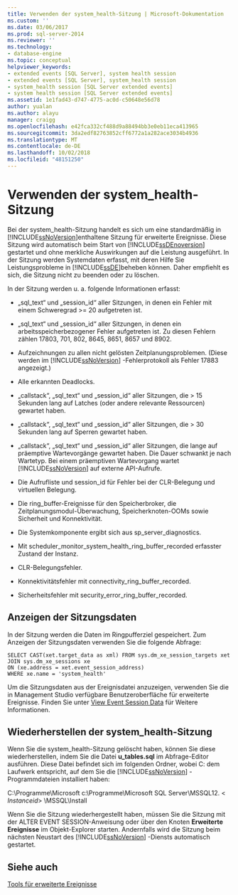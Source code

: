```yaml
---
title: Verwenden der system_health-Sitzung | Microsoft-Dokumentation
ms.custom: ''
ms.date: 03/06/2017
ms.prod: sql-server-2014
ms.reviewer: ''
ms.technology:
- database-engine
ms.topic: conceptual
helpviewer_keywords:
- extended events [SQL Server], system health session
- extended events [SQL Server], system_health session
- system_health session [SQL Server extended events]
- system health session [SQL Server extended events]
ms.assetid: 1e1fad43-d747-4775-ac0d-c50648e56d78
author: yualan
ms.author: alayu
manager: craigg
ms.openlocfilehash: e42fca332cf488d9a88494bb3e0eb11eca413965
ms.sourcegitcommit: 3da2edf82763852cff6772a1a282ace3034b4936
ms.translationtype: MT
ms.contentlocale: de-DE
ms.lasthandoff: 10/02/2018
ms.locfileid: "48151250"
---
```

# <a name="use-the-systemhealth-session"></a>Verwenden der system_health-Sitzung
  Bei der system_health-Sitzung handelt es sich um eine standardmäßig in [!INCLUDE[ssNoVersion](../../includes/ssnoversion-md.md)]enthaltene Sitzung für erweiterte Ereignisse. Diese Sitzung wird automatisch beim Start von [!INCLUDE[ssDEnoversion](../../includes/ssdenoversion-md.md)] gestartet und ohne merkliche Auswirkungen auf die Leistung ausgeführt. In der Sitzung werden Systemdaten erfasst, mit deren Hilfe Sie Leistungsprobleme in [!INCLUDE[ssDE](../../includes/ssde-md.md)]beheben können. Daher empfiehlt es sich, die Sitzung nicht zu beenden oder zu löschen.  
  
 In der Sitzung werden u. a. folgende Informationen erfasst:  
  
-   „sql_text“ und „session_id“ aller Sitzungen, in denen ein Fehler mit einem Schweregrad >= 20 aufgetreten ist.  
  
-   „sql_text“ und „session_id“ aller Sitzungen, in denen ein arbeitsspeicherbezogener Fehler aufgetreten ist. Zu diesen Fehlern zählen 17803, 701, 802, 8645, 8651, 8657 und 8902.  
  
-   Aufzeichnungen zu allen nicht gelösten Zeitplanungsproblemen. (Diese werden im [!INCLUDE[ssNoVersion](../../includes/ssnoversion-md.md)] -Fehlerprotokoll als Fehler 17883 angezeigt.)  
  
-   Alle erkannten Deadlocks.  
  
-   „callstack“, „sql_text“ und „session_id“ aller Sitzungen, die > 15 Sekunden lang auf Latches (oder andere relevante Ressourcen) gewartet haben.  
  
-   „callstack“, „sql_text“ und „session_id“ aller Sitzungen, die > 30 Sekunden lang auf Sperren gewartet haben.  
  
-   „callstack“, „sql_text“ und „session_id“ aller Sitzungen, die lange auf präemptive Wartevorgänge gewartet haben. Die Dauer schwankt je nach Wartetyp. Bei einem präemptiven Wartevorgang wartet [!INCLUDE[ssNoVersion](../../includes/ssnoversion-md.md)] auf externe API-Aufrufe.  
  
-   Die Aufrufliste und session_id für Fehler bei der CLR-Belegung und virtuellen Belegung.  
  
-   Die ring_buffer-Ereignisse für den Speicherbroker, die Zeitplanungsmodul-Überwachung, Speicherknoten-OOMs sowie Sicherheit und Konnektivität.  
  
-   Die Systemkomponente ergibt sich aus sp_server_diagnostics.  
  
-   Mit scheduler_monitor_system_health_ring_buffer_recorded erfasster Zustand der Instanz.  
  
-   CLR-Belegungsfehler.  
  
-   Konnektivitätsfehler mit connectivity_ring_buffer_recorded.  
  
-   Sicherheitsfehler mit security_error_ring_buffer_recorded.  
  
## <a name="viewing-the-session-data"></a>Anzeigen der Sitzungsdaten  
 In der Sitzung werden die Daten im Ringpufferziel gespeichert. Zum Anzeigen der Sitzungsdaten verwenden Sie die folgende Abfrage:  
  
```  
SELECT CAST(xet.target_data as xml) FROM sys.dm_xe_session_targets xet  
JOIN sys.dm_xe_sessions xe  
ON (xe.address = xet.event_session_address)  
WHERE xe.name = 'system_health'  
```  
  
 Um die Sitzungsdaten aus der Ereignisdatei anzuzeigen, verwenden Sie die in Management Studio verfügbare Benutzeroberfläche für erweiterte Ereignisse. Finden Sie unter [View Event Session Data](../../database-engine/view-event-session-data.md) für Weitere Informationen.  
  
## <a name="restoring-the-systemhealth-session"></a>Wiederherstellen der system_health-Sitzung  
 Wenn Sie die system_health-Sitzung gelöscht haben, können Sie diese wiederherstellen, indem Sie die Datei **u_tables.sql** im Abfrage-Editor ausführen. Diese Datei befindet sich im folgenden Ordner, wobei C: dem Laufwerk entspricht, auf dem Sie die [!INCLUDE[ssNoVersion](../../includes/ssnoversion-md.md)] -Programmdateien installiert haben:  
  
 C:\Programme\Microsoft c:\Programme\Microsoft SQL Server\MSSQL12. \< *Instanceid*> \MSSQL\Install  
  
 Wenn Sie die Sitzung wiederhergestellt haben, müssen Sie die Sitzung mit der ALTER EVENT SESSION-Anweisung oder über den Knoten **Erweiterte Ereignisse** im Objekt-Explorer starten. Andernfalls wird die Sitzung beim nächsten Neustart des [!INCLUDE[ssNoVersion](../../includes/ssnoversion-md.md)] -Diensts automatisch gestartet.  
  
## <a name="see-also"></a>Siehe auch  
 [Tools für erweiterte Ereignisse](extended-events-tools.md)  
  
  

